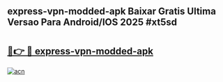 ## express-vpn-modded-apk Baixar Gratis Ultima Versao Para Android/IOS 2025 #xt5sd

# <h2><a href="https://ainizakaria.my?title=express-vpn-modded-apk&ref=20M">🔗👉 🔴 express-vpn-modded-apk</a></h2>

[![acn](https://github.com/user-attachments/assets/0f9c940e-d8b0-45ae-aac7-cd30a18b3e1c)](https://ainizakaria.my?title=express-vpn-modded-apk&ref=20M)

